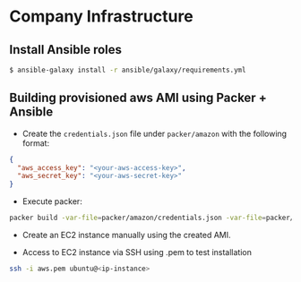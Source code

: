# Company Infrastructure

## Install Ansible roles

```bash
$ ansible-galaxy install -r ansible/galaxy/requirements.yml
```

## Building provisioned aws AMI using Packer + Ansible

* Create the `credentials.json` file under `packer/amazon` with the following format:

```json
{
  "aws_access_key": "<your-aws-access-key>",
  "aws_secret_key": "<your-aws-secret-key>"
}

```

* Execute packer:

```bash
packer build -var-file=packer/amazon/credentials.json -var-file=packer/amazon/variables.json packer/amazon/ubuntu/frontend/base_ami.json
```

* Create an EC2 instance manually using the created AMI.

* Access to EC2 instance via SSH using .pem to test installation

```bash
ssh -i aws.pem ubuntu@<ip-instance>
```

